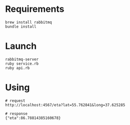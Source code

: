 # Requirements

```
brew install rabbitmq
bundle install
```

# Launch

```
rabbitmq-server
ruby service.rb
ruby api.rb
```

# Using

```
# request
http://localhost:4567/eta?lat=55.762841&long=37.625285

# response
{"eta":86.78814385160678}
```
